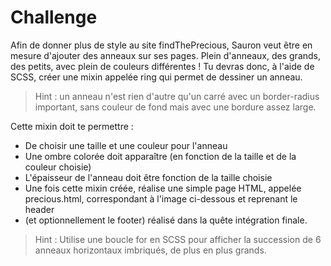 # Challenge

Afin de donner plus de style au site findThePrecious, Sauron veut être en mesure d'ajouter des anneaux sur ses pages. Plein d'anneaux, des grands, des petits, avec plein de couleurs différentes !
Tu devras donc, à l'aide de SCSS, créer une mixin appelée ring qui permet de dessiner un anneau.

> Hint : un anneau n'est rien d'autre qu'un carré avec un border-radius important, sans couleur de fond mais avec une bordure assez large.

Cette mixin doit te permettre :

* De choisir une taille et une couleur pour l'anneau
* Une ombre colorée doit apparaître (en fonction de la taille et de la couleur choisie)
* L'épaisseur de l'anneau doit être fonction de la taille choisie
* Une fois cette mixin créée, réalise une simple page HTML, appelée precious.html, correspondant à l'image ci-dessous et reprenant le header
* (et optionnellement le footer) réalisé dans la quête intégration finale.

> Hint : Utilise une boucle for en SCSS pour afficher la succession de 6 anneaux horizontaux imbriqués, de plus en plus grands.